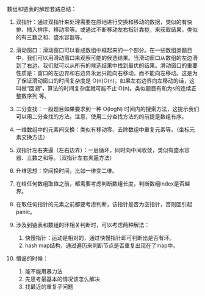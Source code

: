 数组和链表的解题套路总结：

1. 双指针：通过双指针来处理需要在原地进行交换和移动的数据，类似的有快排、插入排序、移动零等。或通过不断移动左右指针靠拢，来获取结果，类似的有三数之和、盛水容器等。

2. 滑动窗口：滑动窗口可以看成数组中框起来的一个部分。在一些数组类题目中，我们可以用滑动窗口来观察可能的候选结果。当滑动窗口从数组的左边滑到了右边，我们就可以从所有的候选结果中找到最优的结果。滑动窗口的重要性质是：窗口的左边界和右边界永远只能向右移动，而不能向左移动。这是为了保证滑动窗口的时间复杂度是 O(n)O(n)。如果左右边界向左移动的话，这叫做“回溯”，算法的时间复杂度就可能不止 O(n)。类似题目有和为s的连续正整数序列
等。

3. 二分查找：一般题目如果要求到一种 O(logN) 时间内的搜索方法，这提示我们可以用二分查找的方法。注意，使用二分查找方法的的前提是数组有序。

4. 一维数组中的元素间交换：类似有移动零、去除数组中重复元素等。（坐标元素交换方法）

5. 双指针左右夹逼（左右边界）：一层循环，同时向中间收敛，类似有盛水容器、三数之和等。（双指针左右夹逼方法）

6. 升维思想：空间换时间，比如一维变二维。

7. 在给任何数组取值之前，都需要考虑判断数组长度，判断数组index是否越界。

8. 在取任何指针的元素之前都要考虑判断，该指针是否为空指针，否则回引起panic。

9. 涉及到链表和数组的环相关判断时，可以考虑两种解法：
    1. 快慢指针：运动是相对的，通过快慢指针即可判断出是否有环。
    2. hash map结构，通过遍历来判断节点是否重复出现在了map中。

10. 懵逼的时候：
    1. 能不能用暴力法
    2. 先思考最基本的情况该怎么解决
    3. 找最近的重复子问题